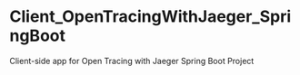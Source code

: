 # Client_OpenTracingWithJaeger_SpringBoot
Client-side app for Open Tracing with Jaeger Spring Boot Project
